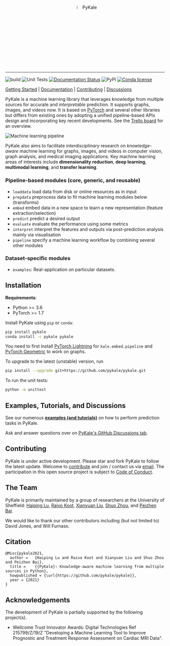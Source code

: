 <p align="center">
  <img src="https://github.com/pykale/pykale/raw/master/docs/images/pykale_logo.png" width="5%" alt='project-monai'> PyKale
</p>

-----------------------------------------

![build](https://github.com/pykale/pykale/workflows/build/badge.svg)
![Unit Tests](https://github.com/pykale/pykale/workflows/unit%20tests/badge.svg)
[![Documentation Status](https://readthedocs.org/projects/pykale/badge/?version=latest)](https://pykale.readthedocs.io/en/latest/?badge=latest)
![PyPI](https://img.shields.io/pypi/v/pykale?color=blue)
[![Conda license](https://anaconda.org/gpytorch/gpytorch/badges/license.svg)](https://anaconda.org/pykale/pykale)
<!-- [![Conda version](https://anaconda.org/pykale/pykale/badges/version.svg)](https://anaconda.org/pykale/pykale) -->
<!-- [![Downloads](https://pepy.tech/badge/pykale)](https://pepy.tech/project/pykale) -->
<!-- [![Downloads](https://anaconda.org/pykale/pykale/badges/downloads.svg)](https://anaconda.org/pykale/pykale) -->

[Getting Started](https://github.com/pykale/pykale/tree/master/examples) |
[Documentation](https://pykale.readthedocs.io/) |
[Contributing](https://github.com/pykale/pykale/blob/master/CONTRIBUTING.md) |
[Discussions](https://github.com/pykale/pykale/discussions)

PyKale is a machine learning library that leverages knowledge from multiple sources for accurate and *interpretable* prediction. It supports graphs, images, and videos now. It is based on [PyTorch](https://pytorch.org/) and several other libraries but differs from existing ones by adopting a unified pipeline-based APIs design and incorporating key recent developments. See the [Trello board](https://trello.com/b/X8VBNAvf/pykale-api-overview) for an overview.

<img src="https://github.com/pykale/pykale/raw/master/docs/images/pykale_pipeline.png"
     alt="Machine learning pipeline"
     style="float: center;" />

PyKale also aims to facilitate *interdisciplinary* research on *knowledge-aware* machine learning for graphs, images, and videos in computer vision, graph analysis, and medical imaging applications. Key machine learning areas of interests include **dimensionality reduction**, **deep learning**, **multimodal learning**, and **transfer learning**.

### Pipeline-based modules (core, generic, and reusable)

- `loaddata` load data from disk or online resources as in input
- `prepdata` preprocess data to fit machine learning modules below (transforms)
- `embed` embed data in a new space to learn a new representation (feature extraction/selection)
- `predict` predict a desired output
- `evaluate` evaluate the performance using some metrics
- `interpret` interpret the features and outputs via post-prediction analysis mainly via visualisation
- `pipeline` specify a machine learning workflow by combining several other modules

### Dataset-specific modules

- `examples`: Real-application on particular datasets.

## Installation

**Requirements**:
- Python >= 3.6
- PyTorch >= 1.7

Install PyKale using `pip` or `conda`:

```bash
pip install pykale
conda install -c pykale pykale
```

You need to first install [PyTorch Lightning](https://github.com/PyTorchLightning/pytorch-lightning) for `kale.embed.pipeline` and [PyTorch Geometric](https://github.com/rusty1s/pytorch_geometric) to work on graphs.

To upgrade to the latest (unstable) version, run

```bash
pip install --upgrade git+https://github.com/pykale/pykale.git
```

To run the unit tests:

```bash
python -m unittest
```

## Examples, Tutorials, and Discussions

See our numerous [**examples (and tutorials)**](https://github.com/pykale/pykale/tree/master/examples) on how to perform prediction tasks in PyKale.

Ask and answer questions over on [PyKale's GitHub Discussions tab](https://github.com/pykale/pykale/discussions).

## Contributing

PyKale is under active development. Please star and fork PyKale to follow the latest update. Welcome to [contribute](https://github.com/pykale/pykale/blob/master/CONTRIBUTING.md) and join / contact us via <a href="mailto:pykale-group&#64;sheffield.ac.uk">email</a>. The participation in this open source project is subject to [Code of Conduct](https://github.com/pykale/pykale/blob/master/CODE_OF_CONDUCT.md).

## The Team

PyKale is primarily maintained by a group of researchers at the University of Sheffield: [Haiping Lu](http://staffwww.dcs.shef.ac.uk/people/H.Lu/), [Raivo Koot](https://github.com/RaivoKoot), [Xianyuan Liu](https://github.com/XianyuanLiu), [Shuo Zhou](https://sz144.github.io/), and [Peizhen Bai](https://github.com/pz-white).

We would like to thank our other contributors including (but not limited to) David Jones, and Will Furnass.

## Citation

    @Misc{pykale2021,
      author =   {Haiping Lu and Raivo Koot and Xianyuan Liu and Shuo Zhou and Peizhen Bai},
      title =    {{PyKale}: Knowledge-aware machine learning from multiple sources in Python},
      howpublished = {\url{https://github.com/pykale/pykale}},
      year = {2021}
    }

## Acknowledgements

The development of PyKale is partially supported by the following project(s).

- Wellcome Trust Innovator Awards: Digital Technologies Ref 215799/Z/19/Z "Developing a Machine Learning Tool to Improve Prognostic and Treatment Response Assessment on Cardiac MRI Data".
